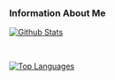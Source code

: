 ### Information About Me

[![Github Stats](https://github-readme-stats.vercel.app/api?username=nordicdev&count_private=true&show_icons=true&theme=onedark)](https://github.com/anuraghazra/github-readme-stats)

<br />

[![Top Languages](https://github-readme-stats.vercel.app/api/top-langs/?username=nordicdev&layout=compact)](https://github.com/anuraghazra/github-readme-stats)
